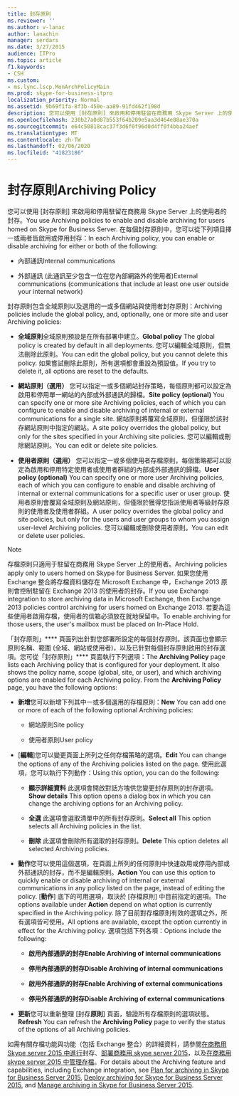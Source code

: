 ```yaml
---
title: 封存原則
ms.reviewer: ''
ms.author: v-lanac
author: lanachin
manager: serdars
ms.date: 3/27/2015
audience: ITPro
ms.topic: article
f1.keywords:
- CSH
ms.custom:
- ms.lync.lscp.MonArchPolicyMain
ms.prod: skype-for-business-itpro
localization_priority: Normal
ms.assetid: 9b69f1fa-8f3b-450e-aa89-91fd462f198d
description: 您可以使用 [封存原則] 來啟用和停用駐留在商務用 Skype Server 上的使用者的封存。 在每個封存原則中，您可以從下列項目擇一或兩者皆啟用或停用封存：
ms.openlocfilehash: 230b27a0d87b553f64b209e5aa3d464e88ae370a
ms.sourcegitcommit: e64c50818cac37f3d6f0f96d0d4ff0f4bba24aef
ms.translationtype: MT
ms.contentlocale: zh-TW
ms.lasthandoff: 02/06/2020
ms.locfileid: "41823186"
---
```

# <a name="archiving-policy"></a><span data-ttu-id="ba3a3-104">封存原則</span><span class="sxs-lookup"><span data-stu-id="ba3a3-104">Archiving Policy</span></span>
 
<span data-ttu-id="ba3a3-105">您可以使用 [封存原則] 來啟用和停用駐留在商務用 Skype Server 上的使用者的封存。</span><span class="sxs-lookup"><span data-stu-id="ba3a3-105">You use Archiving policies to enable and disable archiving for users homed on Skype for Business Server.</span></span> <span data-ttu-id="ba3a3-106">在每個封存原則中，您可以從下列項目擇一或兩者皆啟用或停用封存：</span><span class="sxs-lookup"><span data-stu-id="ba3a3-106">In each Archiving policy, you can enable or disable archiving for either or both of the following:</span></span>
  
- <span data-ttu-id="ba3a3-107">內部通訊</span><span class="sxs-lookup"><span data-stu-id="ba3a3-107">Internal communications</span></span>
    
- <span data-ttu-id="ba3a3-108">外部通訊 (此通訊至少包含一位在您內部網路外的使用者)</span><span class="sxs-lookup"><span data-stu-id="ba3a3-108">External communications (communications that include at least one user outside your internal network)</span></span>
    
<span data-ttu-id="ba3a3-109">封存原則包含全域原則以及選用的一或多個網站與使用者封存原則：</span><span class="sxs-lookup"><span data-stu-id="ba3a3-109">Archiving policies include the global policy, and, optionally, one or more site and user Archiving policies:</span></span>
  
- <span data-ttu-id="ba3a3-110">**全域原則**全域原則預設是在所有部署中建立。</span><span class="sxs-lookup"><span data-stu-id="ba3a3-110">**Global policy** The global policy is created by default in all deployments.</span></span> <span data-ttu-id="ba3a3-111">您可以編輯全域原則，但無法刪除此原則。</span><span class="sxs-lookup"><span data-stu-id="ba3a3-111">You can edit the global policy, but you cannot delete this policy.</span></span> <span data-ttu-id="ba3a3-112">如果嘗試刪除此原則，所有選項都會重設為預設值。</span><span class="sxs-lookup"><span data-stu-id="ba3a3-112">If you try to delete it, all options are reset to the defaults.</span></span>
    
- <span data-ttu-id="ba3a3-113">**網站原則（選用）** 您可以指定一或多個網站封存策略，每個原則都可以設定為啟用和停用單一網站的內部或外部通訊的歸檔。</span><span class="sxs-lookup"><span data-stu-id="ba3a3-113">**Site policy (optional)** You can specify one or more site Archiving policies, each of which you can configure to enable and disable archiving of internal or external communications for a single site.</span></span> <span data-ttu-id="ba3a3-114">網站原則將覆寫全域原則，但僅限於該封存網站原則中指定的網站。</span><span class="sxs-lookup"><span data-stu-id="ba3a3-114">A site policy overrides the global policy, but only for the sites specified in your Archiving site policies.</span></span> <span data-ttu-id="ba3a3-115">您可以編輯或刪除網站原則。</span><span class="sxs-lookup"><span data-stu-id="ba3a3-115">You can edit or delete site policies.</span></span>
    
- <span data-ttu-id="ba3a3-116">**使用者原則（選用）** 您可以指定一或多個使用者存檔原則，每個策略都可以設定為啟用和停用特定使用者或使用者群組的內部或外部通訊的歸檔。</span><span class="sxs-lookup"><span data-stu-id="ba3a3-116">**User policy (optional)** You can specify one or more user Archiving policies, each of which you can configure to enable and disable archiving of internal or external communications for a specific user or user group.</span></span> <span data-ttu-id="ba3a3-117">使用者原則會覆寫全域原則及網站原則，但僅限於獲得您指派使用者等級封存原則的使用者及使用者群組。</span><span class="sxs-lookup"><span data-stu-id="ba3a3-117">A user policy overrides the global policy and site policies, but only for the users and user groups to whom you assign user-level Archiving policies.</span></span> <span data-ttu-id="ba3a3-118">您可以編輯或刪除使用者原則。</span><span class="sxs-lookup"><span data-stu-id="ba3a3-118">You can edit or delete user policies.</span></span>
    
> [!NOTE]
> <span data-ttu-id="ba3a3-119">存檔原則只適用于駐留在商務用 Skype Server 上的使用者。</span><span class="sxs-lookup"><span data-stu-id="ba3a3-119">Archiving policies apply only to users homed on Skype for Business Server.</span></span> <span data-ttu-id="ba3a3-120">如果您使用 Exchange 整合將存檔資料儲存在 Microsoft Exchange 中，Exchange 2013 原則會控制駐留在 Exchange 2013 的使用者的封存。</span><span class="sxs-lookup"><span data-stu-id="ba3a3-120">If you use Exchange integration to store archiving data in Microsoft Exchange, then Exchange 2013 policies control archiving for users homed on Exchange 2013.</span></span> <span data-ttu-id="ba3a3-121">若要為這些使用者啟用存檔，使用者的信箱必須放在就地保留中。</span><span class="sxs-lookup"><span data-stu-id="ba3a3-121">To enable archiving for those users, the user's mailbox must be placed on In-Place Hold.</span></span> 
  
<span data-ttu-id="ba3a3-p107">「封存原則」\*\*\*\* 頁面列出針對您部署所設定的每個封存原則。該頁面也會顯示原則名稱、範圍 (全域、網站或使用者)，以及已針對每個封存原則啟用的封存選項。您可從「封存原則」\*\*\*\* 頁面執行下列選項：</span><span class="sxs-lookup"><span data-stu-id="ba3a3-p107">The **Archiving Policy** page lists each Archiving policy that is configured for your deployment. It also shows the policy name, scope (global, site, or user), and which archiving options are enabled for each Archiving policy. From the **Archiving Policy** page, you have the following options:</span></span>
- <span data-ttu-id="ba3a3-125">**新增**您可以新增下列其中一或多個選用的存檔原則：</span><span class="sxs-lookup"><span data-stu-id="ba3a3-125">**New** You can add one or more of each of the following optional Archiving policies:</span></span>
    
  - <span data-ttu-id="ba3a3-126">網站原則</span><span class="sxs-lookup"><span data-stu-id="ba3a3-126">Site policy</span></span>
    
  - <span data-ttu-id="ba3a3-127">使用者原則</span><span class="sxs-lookup"><span data-stu-id="ba3a3-127">User policy</span></span>
    
- <span data-ttu-id="ba3a3-128">[**編輯**]您可以變更頁面上所列之任何存檔策略的選項。</span><span class="sxs-lookup"><span data-stu-id="ba3a3-128">**Edit** You can change the options of any of the Archiving policies listed on the page.</span></span> <span data-ttu-id="ba3a3-129">使用此選項，您可以執行下列動作：</span><span class="sxs-lookup"><span data-stu-id="ba3a3-129">Using this option, you can do the following:</span></span>
    
  - <span data-ttu-id="ba3a3-130">**顯示詳細資料** 此選項會開啟對話方塊供您變更封存原則的封存選項。</span><span class="sxs-lookup"><span data-stu-id="ba3a3-130">**Show details** This option opens a dialog box in which you can change the archiving options for an Archiving policy.</span></span>
    
  - <span data-ttu-id="ba3a3-131">**全選** 此選項會選取清單中的所有封存原則。</span><span class="sxs-lookup"><span data-stu-id="ba3a3-131">**Select all** This option selects all Archiving policies in the list.</span></span>
    
  - <span data-ttu-id="ba3a3-132">**刪除** 此選項會刪除所有選取的封存原則。</span><span class="sxs-lookup"><span data-stu-id="ba3a3-132">**Delete** This option deletes all selected Archiving policies.</span></span>
    
- <span data-ttu-id="ba3a3-133">**動作**您可以使用這個選項，在頁面上所列的任何原則中快速啟用或停用內部或外部通訊的封存，而不是編輯原則。</span><span class="sxs-lookup"><span data-stu-id="ba3a3-133">**Action** You can use this option to quickly enable or disable archiving of internal or external communications in any policy listed on the page, instead of editing the policy.</span></span> <span data-ttu-id="ba3a3-134">[**動作**] 底下的可用選項，取決於 [存檔原則] 中目前指定的選項。</span><span class="sxs-lookup"><span data-stu-id="ba3a3-134">The options available under **Action** depend on what option is currently specified in the Archiving policy.</span></span> <span data-ttu-id="ba3a3-135">除了目前對存檔原則有效的選項之外，所有選項皆可使用。</span><span class="sxs-lookup"><span data-stu-id="ba3a3-135">All options are available, except the option currently in effect for the Archiving policy.</span></span> <span data-ttu-id="ba3a3-136">選項包括下列各項：</span><span class="sxs-lookup"><span data-stu-id="ba3a3-136">Options include the following:</span></span>
    
  - <span data-ttu-id="ba3a3-137">**啟用內部通訊的封存**</span><span class="sxs-lookup"><span data-stu-id="ba3a3-137">**Enable Archiving of internal communications**</span></span>
    
  - <span data-ttu-id="ba3a3-138">**停用內部通訊的封存**</span><span class="sxs-lookup"><span data-stu-id="ba3a3-138">**Disable Archiving of internal communications**</span></span>
    
  - <span data-ttu-id="ba3a3-139">**啟用外部通訊的封存**</span><span class="sxs-lookup"><span data-stu-id="ba3a3-139">**Enable Archiving of external communications**</span></span>
    
  - <span data-ttu-id="ba3a3-140">**停用外部通訊的封存**</span><span class="sxs-lookup"><span data-stu-id="ba3a3-140">**Disable Archiving of external communications**</span></span>
    
- <span data-ttu-id="ba3a3-141">**更新**您可以重新整理 [封存**原則**] 頁面，驗證所有存檔原則的選項狀態。</span><span class="sxs-lookup"><span data-stu-id="ba3a3-141">**Refresh** You can refresh the **Archiving Policy** page to verify the status of the options of all Archiving policies.</span></span>
    
<span data-ttu-id="ba3a3-142">如需有關存檔功能與功能（包括 Exchange 整合）的詳細資料，請參閱[在商務用 Skype server 2015 中進行](../../plan-your-deployment/archiving/archiving.md)封存、[部署商務用 skype server 2015](../../deploy/deploy-archiving/deploy-archiving.md)，以及[在商務用 skype server 2015 中管理存檔](../../manage/archiving/archiving.md)。</span><span class="sxs-lookup"><span data-stu-id="ba3a3-142">For details about the Archiving feature and capabilities, including Exchange integration, see [Plan for archiving in Skype for Business Server 2015](../../plan-your-deployment/archiving/archiving.md), [Deploy archiving for Skype for Business Server 2015](../../deploy/deploy-archiving/deploy-archiving.md), and [Manage archiving in Skype for Business Server 2015](../../manage/archiving/archiving.md).</span></span>

